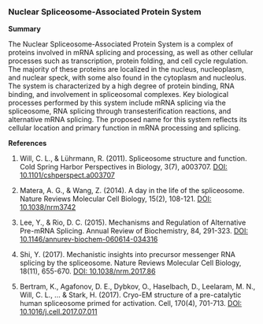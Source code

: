 ### Nuclear Spliceosome-Associated Protein System

**Summary**

The Nuclear Spliceosome-Associated Protein System is a complex of proteins involved in mRNA splicing and processing, as well as other cellular processes such as transcription, protein folding, and cell cycle regulation. The majority of these proteins are localized in the nucleus, nucleoplasm, and nuclear speck, with some also found in the cytoplasm and nucleolus. The system is characterized by a high degree of protein binding, RNA binding, and involvement in spliceosomal complexes. Key biological processes performed by this system include mRNA splicing via the spliceosome, RNA splicing through transesterification reactions, and alternative mRNA splicing. The proposed name for this system reflects its cellular location and primary function in mRNA processing and splicing.

**References**

1. Will, C. L., & Lührmann, R. (2011). Spliceosome structure and function. Cold Spring Harbor Perspectives in Biology, 3(7), a003707. [DOI: 10.1101/cshperspect.a003707](https://doi.org/10.1101/cshperspect.a003707)

2. Matera, A. G., & Wang, Z. (2014). A day in the life of the spliceosome. Nature Reviews Molecular Cell Biology, 15(2), 108-121. [DOI: 10.1038/nrm3742](https://doi.org/10.1038/nrm3742)

3. Lee, Y., & Rio, D. C. (2015). Mechanisms and Regulation of Alternative Pre-mRNA Splicing. Annual Review of Biochemistry, 84, 291-323. [DOI: 10.1146/annurev-biochem-060614-034316](https://doi.org/10.1146/annurev-biochem-060614-034316)

4. Shi, Y. (2017). Mechanistic insights into precursor messenger RNA splicing by the spliceosome. Nature Reviews Molecular Cell Biology, 18(11), 655-670. [DOI: 10.1038/nrm.2017.86](https://doi.org/10.1038/nrm.2017.86)

5. Bertram, K., Agafonov, D. E., Dybkov, O., Haselbach, D., Leelaram, M. N., Will, C. L., ... & Stark, H. (2017). Cryo-EM structure of a pre-catalytic human spliceosome primed for activation. Cell, 170(4), 701-713. [DOI: 10.1016/j.cell.2017.07.011](https://doi.org/10.1016/j.cell.2017.07.011)